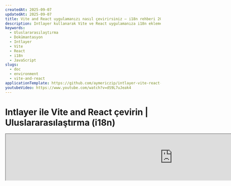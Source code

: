 ```yaml
---
createdAt: 2025-09-07
updatedAt: 2025-09-07
title: Vite and React uygulamanızı nasıl çevirirsiniz – i18n rehberi 2025
description: Intlayer kullanarak Vite ve React uygulamanıza i18n eklemeyi öğrenin. Bu kılavuzu takip ederek uygulamanızı çok dilli hale getirin.
keywords:
  - Uluslararasılaştırma
  - Dokümantasyon
  - Intlayer
  - Vite
  - React
  - i18n
  - JavaScript
slugs:
  - doc
  - environment
  - vite-and-react
applicationTemplate: https://github.com/aymericzip/intlayer-vite-react-template
youtubeVideo: https://www.youtube.com/watch?v=dS9L7uJeak4
---
```


# Intlayer ile Vite and React çevirin | Uluslararasılaştırma (i18n)

<iframe title="Vite ve React için en iyi i18n çözümü? Intlayer'ı keşfedin" class="m-auto aspect-[16/9] w-full overflow-hidden rounded-lg border-0" allow="autoplay; gyroscope;" loading="lazy" width="1080" height="auto" src="https://www.youtube.com/embed/dS9L7uJeak4?si=VaKmrYMmXjo3xpk2"/>

GitHub'da [Uygulama Şablonu](https://github.com/aymericzip/intlayer-vite-react-template)'na bakın.

## Intlayer Nedir?

**Intlayer**, modern web uygulamalarında çok dilli desteği basitleştirmek için tasarlanmış yenilikçi, açık kaynaklı bir uluslararasılaştırma (i18n) kütüphanesidir.

Intlayer ile şunları yapabilirsiniz:

- **Bileşen düzeyinde açıklayıcı sözlükler kullanarak çevirileri kolayca yönetin**.
- **Meta verileri, rotaları ve içeriği dinamik olarak yerelleştirin**.
- **Otomatik oluşturulan türlerle TypeScript desteği sağlayın**, böylece otomatik tamamlama ve hata algılama iyileşir.
- **Dinamik yerel ayar algılama ve anahtarlama gibi gelişmiş özelliklerden yararlanın**.

---

## Vite ve React Uygulamasında Intlayer Kurulumu İçin Adım Adım Kılavuz

### Adım 1: Bağımlılıkları Kurma

Gerekli paketleri npm kullanarak kurun:

```bash packageManager="npm"
npm install intlayer react-intlayer
npm install vite-intlayer --save-dev
```

```bash packageManager="pnpm"
pnpm add intlayer react-intlayer
pnpm add vite-intlayer --save-dev
```

```bash packageManager="yarn"
yarn add intlayer react-intlayer
yarn add vite-intlayer --save-dev
```

- **intlayer**

  Yapılandırma yönetimi, çeviri, [içerik bildirimi](https://github.com/aymericzip/intlayer/blob/main/docs/docs/en/dictionary/content_file.md), dönüştürme ve [CLI komutları](https://github.com/aymericzip/intlayer/blob/main/docs/docs/en/intlayer_cli.md) için uluslararasılaştırma araçları sağlayan çekirdek paket.

- **react-intlayer**
  React uygulamasıyla Intlayer'ı entegre eden paket. React uluslararasılaştırması için bağlam sağlayıcıları ve kancalar sağlar.

- **vite-intlayer**
  [Vite bundler](https://vite.dev/guide/why.html#why-bundle-for-production) ile Intlayer'ı entegre etmek için Vite eklentisini ve kullanıcının tercih ettiği yerel ayarı algılamak, çerezleri yönetmek ve URL yönlendirmesi yapmak için middleware'i içerir.

### Adım 2: Projenizi Yapılandırma

Uygulamanızın dillerini yapılandırmak için bir yapılandırma dosyası oluşturun:

```typescript fileName="intlayer.config.ts" codeFormat="typescript"
import { Locales, type IntlayerConfig } from "intlayer";

const config: IntlayerConfig = {
  internationalization: {
    locales: [
      Locales.ENGLISH,
      Locales.FRENCH,
      Locales.SPANISH,
      // Diğer yerel ayarlarınız
    ],
    defaultLocale: Locales.ENGLISH,
  },
};

export default config;
```

```javascript fileName="intlayer.config.mjs" codeFormat="esm"
import { Locales } from "intlayer";

/** @type {import('intlayer').IntlayerConfig} */
const config = {
  internationalization: {
    locales: [
      Locales.ENGLISH,
      Locales.FRENCH,
      Locales.SPANISH,
      // Diğer yerel ayarlarınız
    ],
    defaultLocale: Locales.ENGLISH,
  },
};

export default config;
```

```javascript fileName="intlayer.config.cjs" codeFormat="commonjs"
const { Locales } = require("intlayer");

/** @type {import('intlayer').IntlayerConfig} */
const config = {
  internationalization: {
    locales: [
      Locales.ENGLISH,
      Locales.FRENCH,
      Locales.SPANISH,
      // Diğer yerel ayarlarınız
    ],
    defaultLocale: Locales.ENGLISH,
  },
};

module.exports = config;
```

> Bu yapılandırma dosyası aracılığıyla, yerelleştirilmiş URL'leri, middleware yönlendirmesini, çerez adlarını, içerik bildiriminizin konumunu ve uzantısını, Intlayer günlüklerini konsolda devre dışı bırakmayı ve daha fazlasını ayarlayabilirsiniz. Kullanılabilir parametrelerin tam listesi için [yapılandırma dokümantasyonuna](https://github.com/aymericzip/intlayer/blob/main/docs/docs/en/configuration.md) bakın.

### Adım 3: Intlayer'ı Vite Yapılandırmanıza Entegre Etme

Vite yapılandırmanıza intlayer eklentisini ekleyin.

```typescript fileName="vite.config.ts" codeFormat="typescript"
import { defineConfig } from "vite";
import react from "@vitejs/plugin-react-swc";
import { intlayer } from "vite-intlayer";

// https://vitejs.dev/config/
export default defineConfig({
  plugins: [react(), intlayer()],
});
```

```javascript fileName="vite.config.mjs" codeFormat="esm"
import { defineConfig } from "vite";
import react from "@vitejs/plugin-react-swc";
import { intlayer } from "vite-intlayer";

// https://vitejs.dev/config/
export default defineConfig({
  plugins: [react(), intlayer()],
});
```

```javascript fileName="vite.config.cjs" codeFormat="commonjs"
const { defineConfig } = require("vite");
const react = "@vitejs/plugin-react-swc";
const { intlayer } = require("vite-intlayer");

// https://vitejs.dev/config/
module.exports = defineConfig({
  plugins: [react(), intlayer()],
});
```

> `intlayer()` Vite eklentisi, Vite ile Intlayer'ı entegre etmek için kullanılır. İçerik bildirimi dosyalarının oluşturulmasını sağlar ve bunları geliştirme modunda izler. Ayrıca Intlayer ortam değişkenlerini Vite uygulaması içinde tanımlar. Ek olarak, performansı optimize etmek için takma adlar sağlar.

### Adım 4: İçeriğinizi Bildirin

Çevirileri depolamak için içerik bildiriminizi oluşturun ve yönetin:

```tsx fileName="src/app.content.tsx" contentDeclarationFormat="typescript"
import { t, type Dictionary } from "intlayer";
import type { ReactNode } from "react";

const appContent = {
  key: "app",
  content: {
    viteLogo: t({
      en: "Vite logo",
      fr: "Logo Vite",
      es: "Logo Vite",
    }),
    reactLogo: t({
      en: "React logo",
      fr: "Logo React",
      es: "Logo React",
    }),

    title: "Vite + React",

    count: t({
      en: "count is ",
      fr: "le compte est ",
      es: "el recuento es ",
    }),

    edit: t<ReactNode>({
      en: (
        <>
          Edit <code>src/App.tsx</code> and save to test HMR
        </>
      ),
      fr: (
        <>
          Éditez <code>src/App.tsx</code> et enregistrez pour tester HMR
        </>
      ),
      es: (
        <>
          Edita <code>src/App.tsx</code> y guarda para probar HMR
        </>
      ),
    }),

    readTheDocs: t({
      en: "Click on the Vite and React logos to learn more",
      fr: "Cliquez sur les logos Vite et React pour en savoir plus",
      es: "Haga clic en los logotipos de Vite y React para obtener más información",
    }),
  },
} satisfies Dictionary;

export default appContent;
```

```javascript fileName="src/app.content.mjs" contentDeclarationFormat="esm"
import { t } from "intlayer";

/** @type {import('intlayer').Dictionary} */
const appContent = {
  key: "app",
  content: {
    viteLogo: t({
      en: "Vite logo",
      fr: "Logo Vite",
      es: "Logo Vite",
    }),
    reactLogo: t({
      en: "React logo",
      fr: "Logo React",
      es: "Logo React",
    }),

    title: "Vite + React",

    count: t({
      en: "count is ",
      fr: "le compte est ",
      es: "el recuento es ",
    }),

    edit:
      t <
      ReactNode >
      {
        // React düğümünü içeriğinizde kullanıyorsanız React'i içe aktarmayı unutmayın
        en: (
          <>
            Edit <code>src/App.tsx</code> and save to test HMR
          </>
        ),
        fr: (
          <>
            Éditez <code>src/App.tsx</code> et enregistrez pour tester HMR
          </>
        ),
        es: (
          <>
            Edita <code>src/App.tsx</code> y guarda para probar HMR
          </>
        ),
      },

    readTheDocs: t({
      en: "Click on the Vite and React logos to learn more",
      fr: "Cliquez sur les logos Vite et React pour en savoir plus",
      es: "Haga clic en los logotipos de Vite y React para obtener más información",
    }),
  },
};

export default appContent;
```

```javascript fileName="src/app.content.cjs" contentDeclarationFormat="commonjs"
const { t } = require("intlayer");

/** @type {import('intlayer').Dictionary} */
const appContent = {
  key: "app",
  content: {
    viteLogo: t({
      en: "Vite logo",
      fr: "Logo Vite",
      es: "Logo Vite",
    }),
    reactLogo: t({
      en: "React logo",
      fr: "Logo React",
      es: "Logo React",
    }),

    title: "Vite + React",

    count: t({
      en: "count is ",
      fr: "le compte est ",
      es: "el recuento es ",
    }),

    edit:
      t <
      ReactNode >
      {
        // React düğümünü içeriğinizde kullanıyorsanız React'i içe aktarmayı unutmayın
        en: (
          <>
            Edit <code>src/App.tsx</code> and save to test HMR
          </>
        ),
        fr: (
          <>
            Éditez <code>src/App.tsx</code> et enregistrez pour tester HMR
          </>
        ),
        es: (
          <>
            Edita <code>src/App.tsx</code> y guarda para probar HMR
          </>
        ),
      },

    readTheDocs: t({
      en: "Click on the Vite and React logos to learn more",
      fr: "Cliquez sur les logos Vite et React pour en savoir plus",
      es: "Haga clic en los logotipos de Vite ve React para obtener más bilgi",
    }),
  },
};

module.exports = appContent;
```

```json fileName="src/app.content.json" contentDeclarationFormat="json"
{
  "$schema": "https://intlayer.org/schema.json",
  "key": "app",
  "content": {
    "viteLogo": {
      "nodeType": "translation",
      "translation": {
        "en": "Vite logo",
        "fr": "Logo Vite",
        "es": "Logo Vite"
      }
    },
    "reactLogo": {
      "nodeType": "translation",
      "translation": {
        "en": "React logo",
        "fr": "Logo React",
        "es": "Logo React"
      }
    },
    "title": {
      "nodeType": "translation",
      "translation": {
        "en": "Vite + React",
        "fr": "Vite + React",
        "es": "Vite + React"
      }
    },
    "count": {
      "nodeType": "translation",
      "translation": {
        "en": "count is ",
        "fr": "le compte est ",
        "es": "el recuento es "
      }
    },
    "edit": {
      "nodeType": "translation",
      "translation": {
        "en": "Edit src/App.tsx and save to test HMR",
        "fr": "Éditez src/App.tsx et enregistrez pour tester HMR",
        "es": "Edita src/App.tsx y guarda para probar HMR"
      }
    },
    "readTheDocs": {
      "nodeType": "translation",
      "translation": {
        "en": "Click on the Vite and React logos to learn more",
        "fr": "Cliquez sur les logos Vite et React pour en savoir plus",
        "es": "Haga clic en los logotipos de Vite ve React para obtener más bilgi"
      }
    }
  }
}
```

> İçerik bildiriminiz uygulamanızın herhangi bir yerine yerleştirilebilir, yeter ki `contentDir` dizinine dahil edilsin (varsayılan olarak `./src`). Ve içerik bildirimi dosya uzantısı ile eşleşsin (varsayılan olarak `.content.{json,ts,tsx,js,jsx,mjs,mjx,cjs,cjx}`).

> Daha fazla ayrıntı için [içerik bildirimi dokümantasyonuna](https://github.com/aymericzip/intlayer/blob/main/docs/docs/en/dictionary/content_file.md) bakın.

> İçerik dosyanız TSX kodu içeriyorsa, `import React from "react";`'ı içerik dosyanıza dahil etmeyi düşünün.

### Adım 5: Kodunuzda Intlayer'ı Kullanın

Uygulamanız boyunca içerik sözlüklerinize erişin:

```tsx {5,9} fileName="src/App.tsx" codeFormat="typescript"
import { useState, type FC } from "react";
import reactLogo from "./assets/react.svg";
import viteLogo from "/vite.svg";
import "./App.css";
import { IntlayerProvider, useIntlayer } from "react-intlayer";

const AppContent: FC = () => {
  const [count, setCount] = useState(0);
  const content = useIntlayer("app");

  return (
    <>
      <div>
        <a href="https://vitejs.dev" target="_blank">
          <img src={viteLogo} className="logo" alt={content.viteLogo.value} />
        </a>
        <a href="https://react.dev" target="_blank">
          <img
            src={reactLogo}
            className="logo react"
            alt={content.reactLogo.value}
          />
        </a>
      </div>
      <h1>{content.title}</h1>
      <div className="card">
        <button onClick={() => setCount((count) => count + 1)}>
          {content.count}
          {count}
        </button>
        <p>{content.edit}</p>
      </div>
      <p className="read-the-docs">{content.readTheDocs}</p>
    </>
  );
};

const App: FC = () => (
  <IntlayerProvider>
    <AppContent />
  </IntlayerProvider>
);

export default App;
```

```tsx {5,9} fileName="src/App.msx" codeFormat="esm"
import { useState } from "react";
import reactLogo from "./assets/react.svg";
import viteLogo from "/vite.svg";
import "./App.css";
import { IntlayerProvider, useIntlayer } from "react-intlayer";

const AppContent = () => {
  const [count, setCount] = useState(0);
  const content = useIntlayer("app");

  return (
    <>
      <div>
        <a href="https://vitejs.dev" target="_blank">
          <img src={viteLogo} className="logo" alt={content.viteLogo.value} />
        </a>
        <a href="https://react.dev" target="_blank">
          <img
            src={reactLogo}
            className="logo react"
            alt={content.reactLogo.value}
          />
        </a>
      </div>
      <h1>{content.title}</h1>
      <div className="card">
        <button onClick={() => setCount((count) => count + 1)}>
          {content.count}
          {count}
        </button>
        <p>{content.edit}</p>
      </div>
      <p className="read-the-docs">{content.readTheDocs}</p>
    </>
  );
};

const App = () => (
  <IntlayerProvider>
    <AppContent />
  </IntlayerProvider>
);

export default App;
```

```tsx {5,9} fileName="src/App.csx" codeFormat="commonjs"
const { useState } = require("react");
const reactLogo = require("./assets/react.svg");
const viteLogo = require("/vite.svg");
require("./App.css");
const { IntlayerProvider, useIntlayer } = require("react-intlayer");

const AppContent = () => {
  const [count, setCount] = useState(0);
  const content = useIntlayer("app");

  return (
    <>
      <div>
        <a href="https://vitejs.dev" target="_blank">
          <img src={viteLogo} className="logo" alt={content.viteLogo.value} />
        </a>
        <a href="https://react.dev" target="_blank">
          <img
            src={reactLogo}
            className="logo react"
            alt={content.reactLogo.value}
          />
        </a>
      </div>
      <h1>{content.title}</h1>
      <div className="card">
        <button onClick={() => setCount((count) => count + 1)}>
          {content.count}
          {count}
        </button>
        <p>{content.edit}</p>
      </div>
      <p className="read-the-docs">{content.readTheDocs}</p>
    </>
  );
};

const App = () => (
  <IntlayerProvider>
    <AppContent />
  </IntlayerProvider>
);

module.exports = App;
```

> İçeriğinizi bir `string` niteliğinde kullanmak istediğinizde, `alt`, `title`, `href`, `aria-label` vb. gibi, işlevin değerini çağırmanız gerekir:

> ```jsx
> <img src={content.image.src.value} alt={content.image.value} />
> ```

> `useIntlayer` kancası hakkında daha fazla bilgi edinmek için [dokümantasyona](https://github.com/aymericzip/intlayer/blob/main/docs/docs/en/packages/react-intlayer/useIntlayer.md) bakın.

### (İsteğe Bağlı) Adım 6: İçeriğinizin Dilini Değiştirin

İçeriğinizin dilini değiştirmek için `useLocale` kancasından sağlanan `setLocale` işlevini kullanabilirsiniz. Bu işlev uygulamanın yerel ayarını ayarlamanıza ve içeriği buna göre güncellemenize olanak tanır.

```tsx fileName="src/components/LocaleSwitcher.tsx" codeFormat="typescript"
import type { FC } from "react";
import { Locales } from "intlayer";
import { useLocale } from "react-intlayer";

const LocaleSwitcher: FC = () => {
  const { setLocale } = useLocale();

  return (
    <button onClick={() => setLocale(Locales.ENGLISH)}>
      Dili İngilizce'ye Değiştir
    </button>
  );
};
```

```jsx fileName="src/components/LocaleSwitcher.msx" codeFormat="esm"
import { Locales } from "intlayer";
import { useLocale } from "react-intlayer";

const LocaleSwitcher = () => {
  const { setLocale } = useLocale();

  return (
    <button onClick={() => setLocale(Locales.ENGLISH)}>
      Dili İngilizce'ye Değiştir
    </button>
  );
};
```

```jsx fileName="src/components/LocaleSwitcher.csx" codeFormat="commonjs"
const { Locales } = require("intlayer");
const { useLocale } = require("react-intlayer");

const LocaleSwitcher = () => {
  const { setLocale } = useLocale();

  return (
    <button onClick={() => setLocale(Locales.ENGLISH)}>
      Dili İngilizce'ye Değiştir
    </button>
  );
};
```

> `useLocale` kancası hakkında daha fazla bilgi edinmek için [dokümantasyona](https://github.com/aymericzip/intlayer/blob/main/docs/docs/en/packages/react-intlayer/useLocale.md) bakın.

### (İsteğe Bağlı) Adım 7: Uygulamanıza Yerelleştirilmiş Yönlendirme Ekleyin

Bu adımın amacı, her dil için benzersiz rotalar oluşturmaktır. Bu, SEO ve SEO dostu URL'ler için kullanışlıdır.
Örnek:

```plaintext
- https://example.com/about
- https://example.com/es/about
- https://example.com/fr/about
```

> Varsayılan olarak, rotalar varsayılan yerel ayar için öneklenmez. Varsayılan yerel ayarı öneklemek istiyorsanız, yapılandırmanızda `middleware.prefixDefault` seçeneğini `true` olarak ayarlayabilirsiniz. Daha fazla bilgi için [yapılandırma dokümantasyonuna](https://github.com/aymericzip/intlayer/blob/main/docs/docs/en/configuration.md) bakın.

Uygulamanıza yerelleştirilmiş yönlendirme eklemek için, uygulamanızın rotalarını saran ve yerel ayar tabanlı yönlendirmeyi yöneten bir `LocaleRouter` bileşeni oluşturabilirsiniz. [React Router](https://reactrouter.com/home) kullanarak bir örnek aşağıda verilmiştir:

```tsx fileName="src/components/LocaleRouter.tsx"  codeFormat="typescript"
// Gerekli bağımlılıkları ve işlevleri içe aktar
import { type Locales, configuration, getPathWithoutLocale } from "intlayer"; // Intlayer'dan yardımcı işlevler ve türler
import type { FC, PropsWithChildren } from "react"; // React türleri işlevsel bileşenler ve props için
import { IntlayerProvider } from "react-intlayer"; // Uluslararasılaştırma bağlam sağlayıcısı
import {
  BrowserRouter,
  Routes,
  Route,
  Navigate,
  useLocation,
} from "react-router-dom"; // Navigasyonu yönetmek için yönlendirici bileşenleri

// Intlayer'dan yapılandırmayı çıkar
const { internationalization, middleware } = configuration;
const { locales, defaultLocale } = internationalization;

/**
 * Yerelleştirme ve uygun yerel ayar bağlamıyla çocukları saran bir bileşen.
 * URL tabanlı yerel ayar algılama ve doğrulama yönetir.
 */
const AppLocalized: FC<PropsWithChildren<{ locale: Locales }>> = ({
  children,
  locale,
}) => {
  const { pathname, search } = useLocation(); // Geçerli URL yolunu al

  // Sağlanmadıysa varsayılan yerel ayara geri dön
  const currentLocale = locale ?? defaultLocale;

  // Temel bir yol oluşturmak için yoldan yerel ayar önekini kaldır
  const pathWithoutLocale = getPathWithoutLocale(
    pathname // Geçerli URL yolu
  );

  /**
   * middleware.prefixDefault true ise, varsayılan yerel ayar her zaman öneklenmelidir.
   */
  if (middleware.prefixDefault) {
    // Yerel ayarı doğrula
    if (!locale || !locales.includes(locale)) {
      // Güncellenmiş yol ile varsayılan yerel ayara yönlendir
      return (
        <Navigate
          to={`/${defaultLocale}/${pathWithoutLocale}${search}`}
          replace // Geçerli geçmiş girişini yenisiyle değiştir
        />
      );
    }

    // Geçerli yerel ayarı ayarlayarak çocukları IntlayerProvider ile sar
    return (
      <IntlayerProvider locale={currentLocale}>{children}</IntlayerProvider>
    );
  } else {
    /**
     * middleware.prefixDefault false olduğunda, varsayılan yerel ayar öneklenmez.
     * Geçerli yerel ayar geçerli olduğundan ve varsayılan yerel ayar olmadığından emin ol.
     */
    if (
      currentLocale.toString() !== defaultLocale.toString() &&
      !locales
        .filter(
          (locale) => locale.toString() !== defaultLocale.toString() // Varsayılan yerel ayarı hariç tut
        )
        .includes(currentLocale) // Geçerli yerel ayar geçerli yerel ayarlar listesinde mi kontrol et
    ) {
      // Yerel ayar öneki olmadan yola yönlendir
      return <Navigate to={`${pathWithoutLocale}${search}`} replace />;
    }

    // Geçerli yerel ayarı ayarlayarak çocukları IntlayerProvider ile sar
    return (
      <IntlayerProvider locale={currentLocale}>{children}</IntlayerProvider>
    );
  }
};

/**
 * Yerel ayar özel rotaları ayarlayan bir yönlendirici bileşen.
 * React Router kullanarak navigasyonu yönetir ve yerelleştirilmiş bileşenleri işler.
 */
export const LocaleRouter: FC<PropsWithChildren> = ({ children }) => (
  <BrowserRouter>
    <Routes>
      {locales
        .filter(
          (locale) => middleware.prefixDefault || locale !== defaultLocale
        )
        .map((locale) => (
          <Route
            // Yerel ayarı yakalayan rota deseni (örneğin, /en/, /fr/) ve sonraki tüm yolları eşleştir
            path={`/${locale}/*`}
            key={locale}
            element={<AppLocalized locale={locale}>{children}</AppLocalized>} // Yerel ayar yönetimiyle çocukları sar
          />
        ))}

      {
        // Varsayılan yerel ayar öneki devre dışı bırakılmışsa, kök yolda çocukları doğrudan işle
        !middleware.prefixDefault && (
          <Route
            path="*"
            element={
              <AppLocalized locale={defaultLocale}>{children}</AppLocalized>
            } // Yerel ayar yönetimiyle çocukları sar
          />
        )
      }
    </Routes>
  </BrowserRouter>
);
```

```jsx fileName="src/components/LocaleRouter.mjx" codeFormat="esm"
// Gerekli bağımlılıkları ve işlevleri içe aktar
import { configuration, getPathWithoutLocale } from "intlayer"; // Intlayer'dan yardımcı işlevler ve türler
// Intlayer'dan yardımcı işlevler ve türler
import { IntlayerProvider } from "react-intlayer"; // Uluslararasılaştırma bağlam sağlayıcısı
import {
  BrowserRouter,
  Routes,
  Route,
  Navigate,
  useLocation,
} from "react-router-dom"; // Navigasyonu yönetmek için yönlendirici bileşenleri

// Intlayer'dan yapılandırmayı çıkar
const { internationalization, middleware } = configuration;
const { locales, defaultLocale } = internationalization;

/**
 * Yerelleştirme ve uygun yerel ayar bağlamıyla çocukları saran bir bileşen.
 * URL tabanlı yerel ayar algılama ve doğrulama yönetir.
 */
const AppLocalized = ({ children, locale }) => {
  const { pathname, search } = useLocation(); // Geçerli URL yolunu al

  // Sağlanmadıysa varsayılan yerel ayara geri dön
  const currentLocale = locale ?? defaultLocale;

  // Temel bir yol oluşturmak için yoldan yerel ayar önekini kaldır
  const pathWithoutLocale = getPathWithoutLocale(
    pathname // Geçerli URL yolu
  );

  /**
   * middleware.prefixDefault true ise, varsayılan yerel ayar her zaman öneklenmelidir.
   */
  if (middleware.prefixDefault) {
    // Yerel ayarı doğrula
    if (!locale || !locales.includes(locale)) {
      // Güncellenmiş yol ile varsayılan yerel ayara yönlendir
      return (
        <Navigate
          to={`/${defaultLocale}/${pathWithoutLocale}${search}`}
          replace // Geçerli geçmiş girişini yenisiyle değiştir
        />
      );
    }

    // Geçerli yerel ayarı ayarlayarak çocukları IntlayerProvider ile sar
    return (
      <IntlayerProvider locale={currentLocale}>{children}</IntlayerProvider>
    );
  } else {
    /**
     * middleware.prefixDefault false olduğunda, varsayılan yerel ayar öneklenmez.
     * Geçerli yerel ayar geçerli olduğundan ve varsayılan yerel ayar olmadığından emin ol.
     */
    if (
      currentLocale.toString() !== defaultLocale.toString() &&
      !locales
        .filter(
          (locale) => locale.toString() !== defaultLocale.toString() // Varsayılan yerel ayarı hariç tut
        )
        .includes(currentLocale) // Geçerli yerel ayar geçerli yerel ayarlar listesinde mi kontrol et
    ) {
      // Yerel ayar öneki olmadan yola yönlendir
      return <Navigate to={`${pathWithoutLocale}${search}`} replace />;
    }

    // Geçerli yerel ayarı ayarlayarak çocukları IntlayerProvider ile sar
    return (
      <IntlayerProvider locale={currentLocale}>{children}</IntlayerProvider>
    );
  }
};

/**
 * Yerel ayar özel rotaları ayarlayan bir yönlendirici bileşen.
 * React Router kullanarak navigasyonu yönetir ve yerelleştirilmiş bileşenleri işler.
 */
export const LocaleRouter = ({ children }) => (
  <BrowserRouter>
    <Routes>
      {locales
        .filter(
          (locale) => middleware.prefixDefault || locale !== defaultLocale
        )
        .map((locale) => (
          <Route
            // Yerel ayarı yakalayan rota deseni (örneğin, /en/, /fr/) ve sonraki tüm yolları eşleştir
            path={`/${locale}/*`}
            key={locale}
            element={<AppLocalized locale={locale}>{children}</AppLocalized>} // Yerel ayar yönetimiyle çocukları sar
          />
        ))}

      {
        // Varsayılan yerel ayar öneki devre dışı bırakılmışsa, kök yolda çocukları doğrudan işle
        !middleware.prefixDefault && (
          <Route
            path="*"
            element={
              <AppLocalized locale={defaultLocale}>{children}</AppLocalized>
            } // Yerel ayar yönetimiyle çocukları sar
          />
        )
      }
    </Routes>
  </BrowserRouter>
);
```

```jsx fileName="src/components/LocaleRouter.cjx" codeFormat="commonjs"
// Gerekli bağımlılıkları ve işlevleri içe aktar
const { configuration, getPathWithoutLocale } = require("intlayer"); // Intlayer'dan yardımcı işlevler ve türler
const { IntlayerProvider, useLocale } = require("react-intlayer"); // Uluslararasılaştırma bağlam sağlayıcısı
const {
  BrowserRouter,
  Routes,
  Route,
  Navigate,
  useLocation,
} = require("react-router-dom"); // Navigasyonu yönetmek için yönlendirici bileşenleri

// Intlayer'dan yapılandırmayı çıkar
const { internationalization, middleware } = configuration;
const { locales, defaultLocale } = internationalization;

/**
 * Yerelleştirme ve uygun yerel ayar bağlamıyla çocukları saran bir bileşen.
 * URL tabanlı yerel ayar algılama ve doğrulama yönetir.
 */
const AppLocalized = ({ children, locale }) => {
  const { pathname, search } = useLocation(); // Geçerli URL yolunu al

  // Sağlanmadıysa varsayılan yerel ayara geri dön
  const currentLocale = locale ?? defaultLocale;

  // Temel bir yol oluşturmak için yoldan yerel ayar önekini kaldır
  const pathWithoutLocale = getPathWithoutLocale(
    pathname // Geçerli URL yolu
  );

  /**
   * middleware.prefixDefault true ise, varsayılan yerel ayar her zaman öneklenmelidir.
   */
  if (middleware.prefixDefault) {
    // Yerel ayarı doğrula
    if (!locale || !locales.includes(locale)) {
      // Güncellenmiş yol ile varsayılan yerel ayara yönlendir
      return (
        <Navigate
          to={`/${defaultLocale}/${pathWithoutLocale}${search}`}
          replace // Geçerli geçmiş girişini yenisiyle değiştir
        />
      );
    }

    // Geçerli yerel ayarı ayarlayarak çocukları IntlayerProvider ile sar
    return (
      <IntlayerProvider locale={currentLocale}>{children}</IntlayerProvider>
    );
  } else {
    /**
     * middleware.prefixDefault false olduğunda, varsayılan yerel ayar öneklenmez.
     * Geçerli yerel ayar geçerli olduğundan ve varsayılan yerel ayar olmadığından emin ol.
     */
    if (
      currentLocale.toString() !== defaultLocale.toString() &&
      !locales
        .filter(
          (locale) => locale.toString() !== defaultLocale.toString() // Varsayılan yerel ayarı hariç tut
        )
        .includes(currentLocale) // Geçerli yerel ayar geçerli yerel ayarlar listesinde mi kontrol et
    ) {
      // Yerel ayar öneki olmadan yola yönlendir
      return <Navigate to={`${pathWithoutLocale}${search}`} replace />;
    }

    // Geçerli yerel ayarı ayarlayarak çocukları IntlayerProvider ile sar
    return (
      <IntlayerProvider locale={currentLocale}>{children}</IntlayerProvider>
    );
  }
};

/**
 * Yerel ayar özel rotaları ayarlayan bir yönlendirici bileşen.
 * React Router kullanarak navigasyonu yönetir ve yerelleştirilmiş bileşenleri işler.
 */
const LocaleRouter = ({ children }) => (
  <BrowserRouter>
    <Routes>
      {locales
        .filter(
          (locale) => middleware.prefixDefault || locale !== defaultLocale
        )
        .map((locale) => (
          <Route
            // Yerel ayarı yakalayan rota deseni (örneğin, /en/, /fr/) ve sonraki tüm yolları eşleştir
            path={`/${locale}/*`}
            key={locale}
            element={<AppLocalized locale={locale}>{children}</AppLocalized>} // Yerel ayar yönetimiyle çocukları sar
          />
        ))}

      {
        // Varsayılan yerel ayar öneki devre dışı bırakılmışsa, kök yolda çocukları doğrudan işle
        !middleware.prefixDefault && (
          <Route
            path="*"
            element={
              <AppLocalized locale={defaultLocale}>{children}</AppLocalized>
            } // Yerel ayar yönetimiyle çocukları sar
          />
        )
      }
    </Routes>
  </BrowserRouter>
);
```

Ardından, `LocaleRouter` bileşenini uygulamanızda kullanabilirsiniz:

```tsx fileName="src/App.tsx" codeFormat="typescript"
import { LocaleRouter } from "./components/LocaleRouter";
import type { FC } from "react";

// ... AppContent bileşeniniz

const App: FC = () => (
  <LocaleRouter>
    <AppContent />
  </LocaleRouter>
);
```

```jsx fileName="src/App.mjx" codeFormat="esm"
import { LocaleRouter } from "./components/LocaleRouter";

// ... AppContent bileşeniniz

const App = () => (
  <LocaleRouter>
    <AppContent />
  </LocaleRouter>
);
```

```jsx fileName="src/App.cjx" codeFormat="commonjs"
const { LocaleRouter } = require("./components/LocaleRouter");

// ... AppContent bileşeniniz

const App = () => (
  <LocaleRouter>
    <AppContent />
  </LocaleRouter>
);
```

Paralel olarak, uygulamanıza sunucu tarafı yönlendirme eklemek için `intlayerMiddleware`'i de kullanabilirsiniz. Bu eklenti, URL'ye göre geçerli yerel ayarı otomatik olarak algılar ve uygun yerel ayar çerezini ayarlar. Hiç yerel ayar belirtilmezse, eklenti kullanıcının tarayıcı dil tercihlerine göre en uygun yerel ayarı belirler. Hiç yerel ayar algılanmazsa, varsayılan yerel ayara yönlendirir.

> Not: Üretimde `intlayerMiddleware`'i kullanmak için `vite-intlayer` paketini `devDependencies`'den `dependencies`'e taşımalısınız.

```typescript {3,7} fileName="vite.config.ts" codeFormat="typescript"
import { defineConfig } from "vite";
import react from "@vitejs/plugin-react-swc";
import { intlayer, intlayerMiddleware } from "vite-intlayer";

// https://vitejs.dev/config/
export default defineConfig({
  plugins: [react(), intlayer(), intlayerMiddleware()],
});
```

```javascript {3,7} fileName="vite.config.mjs" codeFormat="esm"
import { defineConfig } from "vite";
import react from "@vitejs/plugin-react-swc";
import { intlayer, intlayerMiddleware } from "vite-intlayer";

// https://vitejs.dev/config/
export default defineConfig({
  plugins: [react(), intlayer(), intlayerMiddleware()],
});
```

```javascript {3,7} fileName="vite.config.cjs" codeFormat="commonjs"
const { defineConfig } = require("vite");
const react = "@vitejs/plugin-react-swc";
const { intlayer, intlayerMiddleware } = require("vite-intlayer");

// https://vitejs.dev/config/
module.exports = defineConfig({
  plugins: [react(), intlayer(), intlayerMiddleware()],
});
```

### (İsteğe Bağlı) Adım 8: Yerel ayar değiştiğinde URL'yi değiştirin

Yerel ayar değiştiğinde URL'yi değiştirmek için `useLocale` kancasından sağlanan `onLocaleChange` prop'unu kullanabilirsiniz. Paralel olarak, URL yolunu güncellemek için `useLocation` ve `useNavigate` kancalarını `react-router-dom`'dan kullanabilirsiniz.

```tsx fileName="src/components/LocaleSwitcher.tsx" codeFormat="typescript"
import { useLocation, useNavigate } from "react-router-dom";
import {
  Locales,
  getHTMLTextDir,
  getLocaleName,
  getLocalizedUrl,
} from "intlayer";
import { useLocale } from "react-intlayer";
import { type FC } from "react";

const LocaleSwitcher: FC = () => {
  const { pathname, search } = useLocation(); // Geçerli URL yolunu al. Örnek: /fr/about?foo=bar
  const navigate = useNavigate();

  const { locale, availableLocales, setLocale } = useLocale({
    onLocaleChange: (locale) => {
      // Güncellenmiş yerel ayar ile URL'yi oluştur
      // Örnek: /es/about?foo=bar
      const pathWithLocale = getLocalizedUrl(`${pathname}${search}`, locale);

      // URL yolunu güncelle
      navigate(pathWithLocale);
    },
  });

  return (
    <div>
      <button popoverTarget="localePopover">{getLocaleName(locale)}</button>
      <div id="localePopover" popover="auto">
        {availableLocales.map((localeItem) => (
          <a
            href={getLocalizedUrl(location.pathname, localeItem)}
            hrefLang={localeItem}
            aria-current={locale === localeItem ? "page" : undefined}
            onClick={(e) => {
              e.preventDefault();
              setLocale(localeItem);
            }}
            key={localeItem}
          >
            <span>
              {/* Yerel ayar - örn. FR */}
              {localeItem}
            </span>
            <span>
              {/* Kendi yerel ayarındaki dil - örn. Français */}
              {getLocaleName(localeItem, locale)}
            </span>
            <span dir={getHTMLTextDir(localeItem)} lang={localeItem}>
              {/* Geçerli yerel ayar set edildiğinde İspanyolca olarak Fransızca - örn. Francés */}
              {getLocaleName(localeItem)}
            </span>
            <span dir="ltr" lang={Locales.ENGLISH}>
              {/* İngilizce olarak dil - örn. French */}
              {getLocaleName(localeItem, Locales.ENGLISH)}
            </span>
          </a>
        ))}
      </div>
    </div>
  );
};
```

```jsx fileName="src/components/LocaleSwitcher.msx" codeFormat="esm"
import { useLocation, useNavigate } from "react-router-dom";
import {
  Locales,
  getHTMLTextDir,
  getLocaleName,
  getLocalizedUrl,
} from "intlayer";
import { useLocale } from "react-intlayer";

const LocaleSwitcher = () => {
  const { pathname, search } = useLocation(); // Geçerli URL yolunu al. Örnek: /fr/about?foo=bar
  const navigate = useNavigate();

  const { locale, availableLocales, setLocale } = useLocale({
    onLocaleChange: (locale) => {
      // Güncellenmiş yerel ayar ile URL'yi oluştur
      // Örnek: /es/about?foo=bar
      const pathWithLocale = getLocalizedUrl(`${pathname}${search}`, locale);

      // URL yolunu güncelle
      navigate(pathWithLocale);
    },
  });

  return (
    <div>
      <button popoverTarget="localePopover">{getLocaleName(locale)}</button>
      <div id="localePopover" popover="auto">
        {availableLocales.map((localeItem) => (
          <a
            href={getLocalizedUrl(location.pathname, localeItem)}
            hrefLang={localeItem}
            aria-current={locale === localeItem ? "page" : undefined}
            onClick={(e) => {
              e.preventDefault();
              setLocale(localeItem);
            }}
            key={localeItem}
          >
            <span>
              {/* Yerel ayar - örn. FR */}
              {localeItem}
            </span>
            <span>
              {/* Kendi yerel ayarındaki dil - örn. Français */}
              {getLocaleName(localeItem, locale)}
            </span>
            <span dir={getHTMLTextDir(localeItem)} lang={localeItem}>
              {/* Geçerli yerel ayar set edildiğinde İspanyolca olarak Fransızca - örn. Francés */}
              {getLocaleName(localeItem)}
            </span>
            <span dir="ltr" lang={Locales.ENGLISH}>
              {/* İngilizce olarak dil - örn. French */}
              {getLocaleName(localeItem, Locales.ENGLISH)}
            </span>
          </a>
        ))}
      </div>
    </div>
  );
};
```

```jsx fileName="src/components/LocaleSwitcher.csx" codeFormat="commonjs"
const { useLocation, useNavigate } = require("react-router-dom");
const {
  Locales,
  getHTMLTextDir,
  getLocaleName,
  getLocalizedUrl,
} = require("intlayer");
const { useLocale } = require("react-intlayer");

const LocaleSwitcher = () => {
  const { pathname, search } = useLocation(); // Geçerli URL yolunu al. Örnek: /fr/about?foo=bar
  const navigate = useNavigate();

  const { locale, availableLocales, setLocale } = useLocale({
    onLocaleChange: (locale) => {
      // Güncellenmiş yerel ayar ile URL'yi oluştur
      // Örnek: /es/about?foo=bar
      const pathWithLocale = getLocalizedUrl(`${pathname}${search}`, locale);

      // URL yolunu güncelle
      navigate(pathWithLocale);
    },
  });

  return (
    <div>
      <button popoverTarget="localePopover">{getLocaleName(locale)}</button>
      <div id="localePopover" popover="auto">
        {availableLocales.map((localeItem) => (
          <a
            href={getLocalizedUrl(location.pathname, localeItem)}
            hrefLang={localeItem}
            aria-current={locale === localeItem ? "page" : undefined}
            onClick={(e) => {
              e.preventDefault();
              setLocale(localeItem);
            }}
            key={localeItem}
          >
            <span>
              {/* Yerel ayar - örn. FR */}
              {localeItem}
            </span>
            <span>
              {/* Kendi yerel ayarındaki dil - örn. Français */}
              {getLocaleName(localeItem, locale)}
            </span>
            <span dir={getHTMLTextDir(localeItem)} lang={localeItem}>
              {/* Geçerli yerel ayar set edildiğinde İspanyolca olarak Fransızca - örn. Francés */}
              {getLocaleName(localeItem)}
            </span>
            <span dir="ltr" lang={Locales.ENGLISH}>
              {/* İngilizce olarak dil - örn. French */}
              {getLocaleName(localeItem, Locales.ENGLISH)}
            </span>
          </a>
        ))}
      </div>
    </div>
  );
};
```

> Dokümantasyon referansları:
>
> - [`useLocale` kancası](https://github.com/aymericzip/intlayer/blob/main/docs/docs/en/packages/react-intlayer/useLocale.md)
> - [`getLocaleName` kancası](https://github.com/aymericzip/intlayer/blob/main/docs/docs/en/packages/intlayer/getLocaleName.md)
> - [`getLocalizedUrl` kancası](https://github.com/aymericzip/intlayer/blob/main/docs/docs/en/packages/intlayer/getLocalizedUrl.md)
> - [`getHTMLTextDir` kancası](https://github.com/aymericzip/intlayer/blob/main/docs/docs/en/packages/intlayer/getHTMLTextDir.md)
> - [`hrefLang` niteliği](https://developers.google.com/search/docs/specialty/international/localized-versions?hl=fr)
> - [`lang` niteliği](https://developer.mozilla.org/en-US/docs/Web/HTML/Global_attributes/lang)
> - [`dir` niteliği](https://developer.mozilla.org/en-US/docs/Web/HTML/Global_attributes/dir)
> - [`aria-current` niteliği](https://developer.mozilla.org/en-US/docs/Web/Accessibility/ARIA/Attributes/aria-current)

Aşağıda **güncellenmiş Adım 9** açıklamalar ve iyileştirilmiş kod örnekleriyle eklenmiştir:

---

### (İsteğe Bağlı) Adım 9: HTML Dil ve Yön Niteliklerini Değiştirin

Uygulamanız birden fazla dili desteklediğinde, geçerli yerel ayar ile eşleşmesi için `<html>` etiketinin `lang` ve `dir` niteliklerini güncellemek önemlidir. Bunu yapmak şunları sağlar:

- **Erişilebilirlik**: Ekran okuyucular ve yardımcı teknolojiler, içeriği doğru şekilde telaffuz etmek ve yorumlamak için doğru `lang` niteliğine güvenir.
- **Metin İşleme**: `dir` (yön) niteliği, metnin doğru sırada işlenmesini sağlar (örneğin, İngilizce için soldan sağa, Arapça veya İbranice için sağdan sola), okunabilirlik için gereklidir.
- **SEO**: Arama motorları, sayfanızın dilini belirlemek için `lang` niteliğini kullanır, arama sonuçlarında doğru yerelleştirilmiş içeriği sunmaya yardımcı olur.

Yerel ayar değiştiğinde bu nitelikleri dinamik olarak güncellemek, tüm desteklenen diller için tutarlı ve erişilebilir bir deneyim sağlar.

#### Kancayı Uygulama

Geçerli yerel ayara göre HTML niteliklerini yöneten özel bir kanca oluşturun. Kanca yerel ayar değişikliklerini dinler ve nitelikleri buna göre günceller:

```tsx fileName="src/hooks/useI18nHTMLAttributes.tsx" codeFormat="typescript"
import { useEffect } from "react";
import { useLocale } from "react-intlayer";
import { getHTMLTextDir } from "intlayer";

/**
 * Geçerli yerel ayara göre HTML <html> etiketinin `lang` ve `dir` niteliklerini günceller.
 * - `lang`: Tarayıcılara ve arama motorlarına sayfanın dilini bildirir.
 * - `dir`: Geçerli yerel ayara göre doğru okuma sırasını (örneğin, İngilizce için 'ltr', Arapça için 'rtl') sağlar.
 *
 * Bu dinamik güncelleme, uygun metin işleme, erişilebilirlik ve SEO için gereklidir.
 */
export const useI18nHTMLAttributes = () => {
  const { locale } = useLocale();

  useEffect(() => {
    // Geçerli yerel ayara dil niteliğini ayarla
    document.documentElement.lang = locale;

    // Geçerli yerel ayara göre metin yönünü ayarla
    document.documentElement.dir = getHTMLTextDir(locale);
  }, [locale]);
};
```

```jsx fileName="src/hooks/useI18nHTMLAttributes.msx" codeFormat="esm"
import { useEffect } from "react";
import { useLocale } from "react-intlayer";
import { getHTMLTextDir } from "intlayer";

/**
 * Geçerli yerel ayara göre HTML <html> etiketinin `lang` ve `dir` niteliklerini günceller.
 * - `lang`: Tarayıcılara ve arama motorlarına sayfanın dilini bildirir.
 * - `dir`: Geçerli yerel ayara göre doğru okuma sırasını (örneğin, İngilizce için 'ltr', Arapça için 'rtl') sağlar.
 *
 * Bu dinamik güncelleme, uygun metin işleme, erişilebilirlik ve SEO için gereklidir.
 */
export const useI18nHTMLAttributes = () => {
  const { locale } = useLocale();

  useEffect(() => {
    // Geçerli yerel ayara dil niteliğini ayarla
    document.documentElement.lang = locale;

    // Geçerli yerel ayara göre metin yönünü ayarla
    document.documentElement.dir = getHTMLTextDir(locale);
  }, [locale]);
};
```

```jsx fileName="src/hooks/useI18nHTMLAttributes.csx" codeFormat="commonjs"
const { useEffect } = require("react");
const { useLocale } = require("react-intlayer";
const { getHTMLTextDir } = require("intlayer");

/**
 * Geçerli yerel ayara göre HTML <html> etiketinin `lang` ve `dir` niteliklerini günceller.
 * - `lang`: Tarayıcılara ve arama motorlarına sayfanın dilini bildirir.
 * - `dir`: Geçerli yerel ayara göre doğru okuma sırasını (örneğin, İngilizce için 'ltr', Arapça için 'rtl') sağlar.
 *
 * Bu dinamik güncelleme, uygun metin işleme, erişilebilirlik ve SEO için gereklidir.
 */
const useI18nHTMLAttributes = () => {
  const { locale } = useLocale();

  useEffect(() => {
    // Geçerli yerel ayara dil niteliğini ayarla
    document.documentElement.lang = locale;

    // Geçerli yerel ayara göre metin yönünü ayarla
    document.documentElement.dir = getHTMLTextDir(locale);
  }, [locale]);
};

module.exports = { useI18nHTMLAttributes };
```

#### Uygulamanızda Kancayı Kullanma

Yerel ayar değiştiğinde HTML niteliklerinin güncellenmesi için kancayı ana bileşeninizde entegre edin:

```tsx fileName="src/App.tsx" codeFormat="typescript"
import type { FC } from "react";
import { IntlayerProvider, useIntlayer } from "react-intlayer";
import { useI18nHTMLAttributes } from "./hooks/useI18nHTMLAttributes";
import "./App.css";

const AppContent: FC = () => {
  // Kancayı kullanarak yerel ayara göre <html> etiketinin lang ve dir niteliklerini güncelle
  useI18nHTMLAttributes();

  // ... Rest of your component
};

const App: FC = () => (
  <IntlayerProvider>
    <AppContent />
  </IntlayerProvider>
);

export default App;
```

```jsx fileName="src/App.msx" codeFormat="esm"
import { IntlayerProvider, useIntlayer } from "react-intlayer";
import { useI18nHTMLAttributes } from "./hooks/useI18nHTMLAttributes";
import "./App.css";

const AppContent = () => {
  // Kancayı kullanarak yerel ayara göre <html> etiketinin lang ve dir niteliklerini güncelle
  useI18nHTMLAttributes();

  // ... Rest of your component
};

const App = () => (
  <IntlayerProvider>
    <AppContent />
  </IntlayerProvider>
);

export default App;
```

```jsx fileName="src/App.csx" codeFormat="commonjs"
const { FC } = require("react");
const { IntlayerProvider, useIntlayer } = require("react-intlayer");
const { useI18nHTMLAttributes } = require("./hooks/useI18nHTMLAttributes");
require("./App.css");

const AppContent = () => {
  // Kancayı kullanarak yerel ayara göre <html> etiketinin lang ve dir niteliklerini güncelle
  useI18nHTMLAttributes();

  // ... Rest of your component
};

const App = () => (
  <IntlayerProvider>
    <AppContent />
  </IntlayerProvider>
);

module.exports = App;
```

Bu değişiklikleri uygulayarak uygulamanız şunları sağlayacak:

- **Dil** (`lang`) niteliği, SEO ve tarayıcı davranışı için geçerli yerel ayarı doğru şekilde yansıtacak.
- **Metin yönü** (`dir`) niteliği, farklı okuma sıralarına sahip diller için okunabilirliği ve kullanılabilirliği geliştirecek.
- Daha **erişilebilir** bir deneyim sağlayacak, çünkü yardımcı teknolojiler bu niteliklere optimum şekilde çalışmak için güvenir.

### (İsteğe Bağlı) Adım 10: Yerelleştirilmiş Bağlantı Bileşeni Oluşturun

Uygulamanızın navigasyonu geçerli yerel ayarı saygı gösterdiğinden emin olmak için özel bir `Link` bileşeni oluşturabilirsiniz. Bu bileşen dahili URL'leri otomatik olarak geçerli dille önekler, böylece. Örneğin, bir Fransızca konuşan kullanıcı "Hakkında" sayfasına giden bir bağlantıya tıkladığında, `/about` yerine `/fr/about`'a yönlendirilir.

Bu davranış çeşitli nedenlerle kullanışlıdır:

- **SEO ve Kullanıcı Deneyimi**: Yerelleştirilmiş URL'ler, arama motorlarının dil özel sayfalarını doğru şekilde indekslemesine yardımcı olur ve kullanıcılara tercih ettikleri dilde içerik sunar.
- **Tutarlılık**: Uygulamanız boyunca yerelleştirilmiş bir bağlantı kullanarak, navigasyonun aynı yerel ayar bağlamında kalmasını garanti edersiniz, beklenmedik dil anahtarlarını önlersiniz.
- **Bakım Kolaylığı**: URL mantığını tek bir bileşende merkezileştirmek, yönetimini basitleştirir, uygulamanız büyüdükçe kod tabanınızı daha kolay yönetilebilir hale getirir.

Aşağıda TypeScript'te yerelleştirilmiş bir `Link` bileşeninin uygulanması verilmiştir:

```tsx fileName="src/components/Link.tsx" codeFormat="typescript"
import { getLocalizedUrl } from "intlayer";
import {
  forwardRef,
  type DetailedHTMLProps,
  type AnchorHTMLAttributes,
} from "react";
import { useLocale } from "react-intlayer";

export interface LinkProps
  extends DetailedHTMLProps<
    AnchorHTMLAttributes<HTMLAnchorElement>,
    HTMLAnchorElement
  > {}

/**
 * Verilen URL'nin harici olup olmadığını belirleyen yardımcı işlev.
 * URL http:// veya https:// ile başlıyorsa harici olarak kabul edilir.
 */
export const checkIsExternalLink = (href?: string): boolean =>
  /^https?:\/\//.test(href ?? "");

/**
 * Geçerli yerel ayara göre href niteliğini uyarlayan özel bir Link bileşeni.
 * Dahili bağlantılar için `getLocalizedUrl` kullanarak URL'yi yerel ayar ile önekler (örneğin, /fr/about).
 * Bu, navigasyonun aynı yerel ayar bağlamında kalmasını sağlar.
 */
export const Link = forwardRef<HTMLAnchorElement, LinkProps>(
  ({ href, children, ...props }, ref) => {
    const { locale } = useLocale();
    const isExternalLink = checkIsExternalLink(href);

    // Dahili bağlantıysa ve geçerli bir href sağlanmışsa, yerelleştirilmiş URL'yi al.
    const hrefI18n =
      href && !isExternalLink ? getLocalizedUrl(href, locale) : href;

    return (
      <a href={hrefI18n} ref={ref} {...props}>
        {children}
      </a>
    );
  }
);

Link.displayName = "Link";
```

```jsx fileName="src/components/Link.mjx" codeFormat="esm"
import { getLocalizedUrl } from "intlayer";
import { useLocale } from "react-intlayer";
import { forwardRef } from "react";

/**
 * Verilen URL'nin harici olup olmadığını belirleyen yardımcı işlev.
 * URL http:// veya https:// ile başlıyorsa harici olarak kabul edilir.
 */
export const checkIsExternalLink = (href?: string): boolean =>
  /^https?:\/\//.test(href ?? "");

/**
 * Geçerli yerel ayara göre href niteliğini uyarlayan özel bir Link bileşeni.
 * Dahili bağlantılar için `getLocalizedUrl` kullanarak URL'yi yerel ayar ile önekler (örneğin, /fr/about).
 * Bu, navigasyonun aynı yerel ayar bağlamında kalmasını sağlar.
 */
export const Link = forwardRef(({ href, children, ...props }, ref) => {
  const { locale } = useLocale();
  const isExternalLink = checkIsExternalLink(href);

  // Dahili bağlantıysa ve geçerli bir href sağlanmışsa, yerelleştirilmiş URL'yi al.
  const hrefI18n =
    href && !isExternalLink ? getLocalizedUrl(href, locale) : href;

  return (
    <a href={hrefI18n} ref={ref} {...props}>
      {children}
    </a>
  );
});

Link.displayName = "Link";
```

```jsx fileName="src/components/Link.csx" codeFormat="commonjs"
const { getLocalizedUrl } = require("intlayer");
const { useLocale } = require("react-intlayer");
const { forwardRef } = require("react");

/**
 * Verilen URL'nin harici olup olmadığını belirleyen yardımcı işlev.
 * URL http:// veya https:// ile başlıyorsa harici olarak kabul edilir.
 */
const checkIsExternalLink = (href) => /^https?:\/\//.test(href ?? "");

/**
 * Geçerli yerel ayara göre href niteliğini uyarlayan özel bir Link bileşeni.
 * Dahili bağlantılar için `getLocalizedUrl` kullanarak URL'yi yerel ayar ile önekler (örneğin, /fr/about).
 * Bu, navigasyonun aynı yerel ayar bağlamında kalmasını sağlar.
 */
const Link = forwardRef(({ href, children, ...props }, ref) => {
  const { locale } = useLocale();
  const isExternalLink = checkIsExternalLink(href);

  // Dahili bağlantıysa ve geçerli bir href sağlanmışsa, yerelleştirilmiş URL'yi al.
  const localizedHref = isExternalLink ? href : getLocalizedUrl(href, locale);

  return (
    <a
      href={localizedHref}
      ref={ref}
      {...props}
      aria-current={isExternalLink ? "external" : undefined}
    >
      {children}
    </a>
  );
});

Link.displayName = "Link";
```

#### Nasıl Çalışır

- **Harici Bağlantıları Algılama**:
  Yardımcı işlev `checkIsExternalLink`, bir URL'nin harici olup olmadığını belirler. Harici bağlantılar değişmeden bırakılır çünkü yerelleştirmeye ihtiyaçları yoktur.

- **Geçerli Yerel Ayarı Alma**:
  `useLocale` kancası geçerli yerel ayarı sağlar (örneğin, `fr` Fransızca için).

- **URL'yi Yerelleştirme**:
  Dahili bağlantılar için (yani harici olmayan), `getLocalizedUrl`, URL'yi geçerli yerel ayar ile otomatik olarak önekler. Bu, `href` olarak `/about` geçildiğinde, kullanıcının Fransızca'da olduğu durumda `/fr/about`'a dönüştürülmesi anlamına gelir.

- **Bağlantıyı Döndürme**:
  Bileşen, yerelleştirilmiş URL ile bir `<a>` etiketi döndürür, böylece navigasyon yerel ayar ile tutarlı kalır.

Bu `Link` bileşenini uygulamanız boyunca entegre ederek, dil farkındalığı olan tutarlı bir kullanıcı deneyimi sağlar ve aynı zamanda iyileştirilmiş SEO ve kullanılabilirlik avantajlarından yararlanırsınız.

### TypeScript Yapılandırın

Intlayer, modül genişletmesi kullanarak TypeScript avantajlarından yararlanır.

![Autocompletion](https://github.com/aymericzip/intlayer/blob/main/docs/assets/autocompletion.png?raw=true)

![Translation error](https://github.com/aymericzip/intlayer/blob/main/docs/assets/translation_error.png?raw=true)

Otomatik oluşturulan türleri TypeScript yapılandırmanıza dahil edin.

```json5 fileName="tsconfig.json"
{
  // ... Mevcut TypeScript yapılandırmalarınız
  "include": [
    // ... Mevcut TypeScript yapılandırmalarınız
    ".intlayer/**/*.ts", // Otomatik oluşturulan türleri dahil et
  ],
}
```

### Git Yapılandırması

Intlayer tarafından oluşturulan dosyaları Git deponuza kaydetmekten kaçınmak için bunları yok saymanız önerilir. Bu, bunları Git deponuza kaydetmekten kaçınmanıza olanak tanır.

Bunu yapmak için `.gitignore` dosyanıza aşağıdaki talimatları ekleyin:

```plaintext
# Intlayer tarafından oluşturulan dosyaları yok say
.intlayer
```

### VS Code Uzantısı

Intlayer ile geliştirme deneyiminizi iyileştirmek için resmi **Intlayer VS Code Uzantısı**'nı kurun.

[VS Code Marketplace'ten yükleyin](https://marketplace.visualstudio.com/items?itemName=intlayer.intlayer-vs-code-extension)

Bu uzantı şunları sağlar:

- **Çeviri anahtarları için otomatik tamamlama**.
- **Eksik çeviriler için gerçek zamanlı hata algılama**.
- **Çevrilmiş içeriğin satır içi önizlemeleri**.
- **Çevirileri kolayca oluşturmak ve güncellemek için hızlı eylemler**.

Uzantıyı kullanma hakkında daha fazla ayrıntı için [Intlayer VS Code Uzantısı dokümantasyonuna](https://intlayer.org/doc/vs-code-extension) bakın.

---

### Daha Fazla İlerle

Daha fazla ilerlemek için [görsel düzenleyici](https://github.com/aymericzip/intlayer/blob/main/docs/docs/en/intlayer_visual_editor.md) veya içeriğinizi [CMS](https://github.com/aymericzip/intlayer/blob/main/docs/docs/en/intlayer_CMS.md) kullanarak dışa aktarmayı uygulayabilirsiniz.

---

## Dokümantasyon Geçmişi

| Sürüm  | Tarih      | Değişiklikler     |
| ------ | ---------- | ----------------- |
| 5.5.10 | 2025-06-29 | Geçmiş başlatıldı |

```

```
